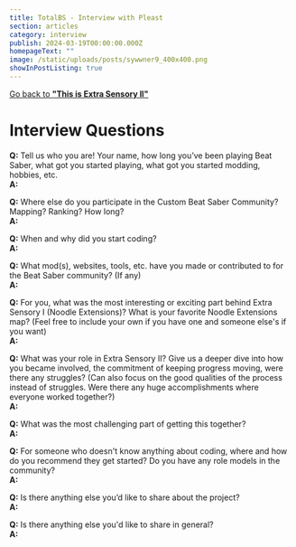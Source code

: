 ```yaml
---
title: TotalBS - Interview with Pleast
section: articles
category: interview
publish: 2024-03-19T00:00:00.000Z
homepageText: ""
image: /static/uploads/posts/sywwner9_400x400.png
showInPostListing: true
---
```


[Go back to **"This is Extra Sensory II"**](/posts/this-is-extra-sensory-ii)

# Interview Questions

**Q:** Tell us who you are! Your name, how long you’ve been playing Beat Saber, what got you started playing, what got you started modding, hobbies, etc.
\
**A:** 

**Q:** Where else do you participate in the Custom Beat Saber Community? Mapping? Ranking? How long?
\
**A:** 

**Q:** When and why did you start coding?
\
**A:** 

**Q:** What mod(s), websites, tools, etc. have you made or contributed to for the Beat Saber community? (If any)
\
**A:** 

**Q:** For you, what was the most interesting or exciting part behind Extra Sensory I (Noodle Extensions)? What is your favorite Noodle Extensions map? (Feel free to include your own if you have one and someone else's if you want)
\
**A:** 

**Q:** What was your role in Extra Sensory II? Give us a deeper dive into how you became involved, the commitment of keeping progress moving, were there any struggles? (Can also focus on the good qualities of the process instead of struggles. Were there any huge accomplishments where everyone worked together?)
\
**A:** 

**Q:** What was the most challenging part of getting this together?
\
**A:** 

**Q:** For someone who doesn't know anything about coding, where and how do you recommend they get started? Do you have any role models in the community?
\
**A:** 

**Q:** Is there anything else you’d like to share about the project?
\
**A:** 

**Q:** Is there anything else you'd like to share in general?
\
**A:** 
